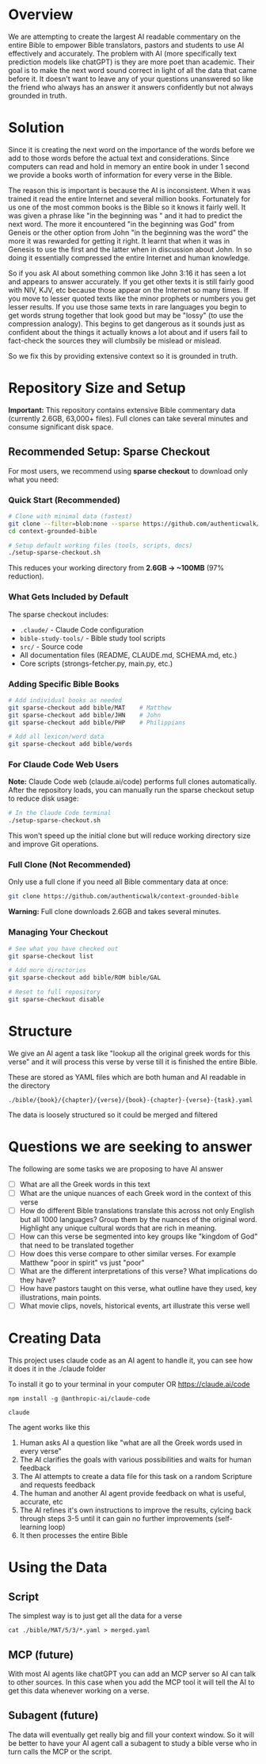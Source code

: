 # Overview

We are attempting to create the largest AI readable commentary on the entire Bible to empower 
Bible translators, pastors and students to use AI effectively and accurately.  The problem with AI
(more specifically text prediction models like chatGPT) is they are more poet than academic. Their
goal is to make the next word sound correct in light of all the data that came before it.  It 
doesn't want to leave any of your questions unanswered so like the friend who always has an answer it
answers confidently but not always grounded in truth.

# Solution

Since it is creating the next word on the importance of the words before we add to those words before 
the actual text and considerations.  Since computers can read and hold in memory an entire book in under
1 second we provide a books worth of information for every verse in the Bible. 

The reason this is important is because the AI is inconsistent.  When it was trained it read the entire Internet
and several million books.  Fortunately for us one of the most common books is the Bible so it knows it fairly
well.  It was given a phrase like "in the beginning was " and it had to predict the next word.  The more it encountered "in the beginning was God" from Geneis or the other option from John "in the beginning was the word" the more it was rewarded for getting it right.  It learnt that when it was in Genesis to use the first and the latter when in discussion about John.  In so doing it essentially compressed the entire Internet and human knowledge.  

So if you ask AI about something common like John 3:16 it has seen a lot and appears to answer accurately.  If you get other texts it is still fairly good with NIV, KJV, etc because those appear on the Internet so many times.  If you move to lesser quoted texts like the minor prophets or numbers you get lesser results.  If you use those same texts in rare languages you begin to get words strung together that look good but may be "lossy" (to use the compression analogy).  This begins to get dangerous as it sounds just as confident about the things it actually knows a lot about and if users fail to fact-check the sources they will clumbsily be mislead or mislead.

So we fix this by providing extensive context so it is grounded in truth.

# Repository Size and Setup

**Important:** This repository contains extensive Bible commentary data (currently 2.6GB, 63,000+ files). Full clones can take several minutes and consume significant disk space.

## Recommended Setup: Sparse Checkout

For most users, we recommend using **sparse checkout** to download only what you need:

### Quick Start (Recommended)

```bash
# Clone with minimal data (fastest)
git clone --filter=blob:none --sparse https://github.com/authenticwalk/context-grounded-bible
cd context-grounded-bible

# Setup default working files (tools, scripts, docs)
./setup-sparse-checkout.sh
```

This reduces your working directory from **2.6GB → ~100MB** (97% reduction).

### What Gets Included by Default

The sparse checkout includes:
- `.claude/` - Claude Code configuration
- `bible-study-tools/` - Bible study tool scripts
- `src/` - Source code
- All documentation files (README, CLAUDE.md, SCHEMA.md, etc.)
- Core scripts (strongs-fetcher.py, main.py, etc.)

### Adding Specific Bible Books

```bash
# Add individual books as needed
git sparse-checkout add bible/MAT    # Matthew
git sparse-checkout add bible/JHN    # John
git sparse-checkout add bible/PHP    # Philippians

# Add all lexicon/word data
git sparse-checkout add bible/words
```

### For Claude Code Web Users

**Note:** Claude Code web (claude.ai/code) performs full clones automatically. After the repository loads, you can manually run the sparse checkout setup to reduce disk usage:

```bash
# In the Claude Code terminal
./setup-sparse-checkout.sh
```

This won't speed up the initial clone but will reduce working directory size and improve Git operations.

### Full Clone (Not Recommended)

Only use a full clone if you need all Bible commentary data at once:

```bash
git clone https://github.com/authenticwalk/context-grounded-bible
```

**Warning:** Full clone downloads 2.6GB and takes several minutes.

### Managing Your Checkout

```bash
# See what you have checked out
git sparse-checkout list

# Add more directories
git sparse-checkout add bible/ROM bible/GAL

# Reset to full repository
git sparse-checkout disable
```

# Structure

We give an AI agent a task like "lookup all the original greek words for this verse" and it will process this
verse by verse till it is finished the entire Bible.

These are stored as YAML files which are both human and AI readable in the directory

`./bible/{book}/{chapter}/{verse}/{book}-{chapter}-{verse}-{task}.yaml`

The data is loosely structured so it could be merged and filtered

# Questions we are seeking to answer

The following are some tasks we are proposing to have AI answer

 - [ ] What are all the Greek words in this text
 - [ ] What are the unique nuances of each Greek word in the context of this verse
 - [ ] How do different Bible translations translate this across not only English but all 1000 languages? Group them by the nuances of the original word.  Highlight any unique cultural words that are rich in meaning.
 - [ ] How can this verse be segmented into key groups like "kingdom of God" that need to be translated together
 - [ ] How does this verse compare to other similar verses.  For example Matthew "poor in spirit" vs just "poor"
 - [ ] What are the different interpretations of this verse?  What implications do they have?
 - [ ] How have pastors taught on this verse, what outline have they used, key illustrations, main points.
 - [ ] What movie clips, novels, historical events, art illustrate this verse well

# Creating Data

This project uses claude code as an AI agent to handle it, you can see how it does it in the ./claude folder

To install it go to your terminal in your computer OR https://claude.ai/code

`npm install -g @anthropic-ai/claude-code`

`claude`

The agent works like this

 1. Human asks AI a question like "what are all the Greek words used in every verse"
 2. The AI clarifies the goals with various possibilities and waits for human feedback
 3. The AI attempts to create a data file for this task on a random Scripture and requests feedback
 4. The human and another AI agent provide feedback on what is useful, accurate, etc
 5. The AI refines it's own instructions to improve the results, cylcing back through steps 3-5 until it can gain no further improvements (self-learning loop)
 6. It then processes the entire Bible

# Using the Data

## Script

The simplest way is to just get all the data for a verse

`cat ./bible/MAT/5/3/*.yaml > merged.yaml`

## MCP (future)

With most AI agents like chatGPT you can add an MCP server so AI can talk to other sources.  In this case
when you add the MCP tool it will tell the AI to get this data whenever working on a verse.

## Subagent (future)

The data will eventually get really big and fill your context window.  So it will be better to have your AI agent call a subagent to study a bible verse who in turn calls the MCP or the script.